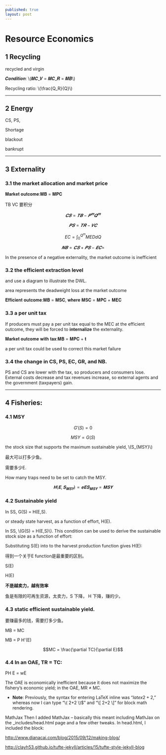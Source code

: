 ```yaml
---
published: true
layout: post
---
```


#  Resource Economics


## 1 Recycling

recycled and virgin 


𝑪𝒐𝒏𝒅𝒊𝒕𝒊𝒐𝒏: \\(𝑴𝑪_𝑽 = 𝑴𝑪_𝑹 = 𝑴𝑩\\)


Recycling ratio: \\(\frac{Q_R}{Q}\\)

------------------------------------------------------------------------------------------------

## 2  Energy

CS, PS, 

Shortage

blackout

bankrupt

-----------------------------------------------------------------------------------------------

## 3 Externality

###  3.1 the market allocation and market price

𝐌𝐚𝐫𝐤𝐞𝐭 𝐨𝐮𝐭𝐜𝐨𝐦𝐞:𝐌𝐁 = 𝐌𝐏𝐂

TB VC 要积分


$$𝑪𝑺 = 𝑻𝑩 − 𝑷^𝒎𝑸^𝒎$$

$$𝑷𝑺 = 𝑻𝑹 − 𝑽𝑪$$ 


$$EC = \int_0^{Q^m} MED d Q$$


$$ 𝑵𝑩 = 𝑪𝑺 + 𝑷𝑺 − 𝑬𝑪 = $$

In the presence of a negative externality, the market outcome is inefficient

### 3.2 the efficient extraction level 

and use a diagram to illustrate the DWL. 

area represents the deadweight loss at the market outcome


𝐄𝐟𝐟𝐢𝐜𝐢𝐞𝐧𝐭 𝐨𝐮𝐭𝐜𝐨𝐦𝐞:𝐌𝐁 = 𝐌𝐒𝐂, 𝐰𝐡𝐞𝐫𝐞 𝐌𝐒𝐂 = 𝐌𝐏𝐂 + 𝐌𝐄𝐂

### 3.3 a per unit tax


If producers must pay a per unit tax equal to the MEC at the efficient outcome, they
will be forced to **internalize** the externality.


𝐌𝐚𝐫𝐤𝐞𝐭 𝐨𝐮𝐭𝐜𝐨𝐦𝐞 𝐰𝐢𝐭𝐡 𝐭𝐚𝐱:𝐌𝐁 = 𝐌𝐏𝐂 + 𝐭

a per unit tax could be used to correct this market failure

### 3.4 the change in CS, PS, EC, GR, and NB.





PS and CS are lower with the tax, so producers and consumers lose. External costs
decrease and tax revenues increase, so external agents and the government
(taxpayers) gain.


---------------------------------------------------------------------------------------
## 4 Fisheries:

### 4.1 MSY

$$G'(S) = 0$$

$$MSY = G(S)$$

the stock size that supports the maximum sustainable yield, \\(S_{MSY}\\)

最大可以打多少鱼。



需要多少E.

How many traps need to be set to catch the MSY.


$$𝐇( 𝐄, 𝐒_{𝐌𝐒𝐘}) = 𝐞 𝐄 𝐒_{𝐌𝐒𝐘} = 𝐌𝐒𝐘$$




### 4.2 Sustainable yield

In SS, G(S) = H(E,S).

or steady state harvest, as a function of effort, H(E).

In SS, \\(G(S) = H(E,S)\\). This condition can be used to derive the sustainable stock size
as a function of effort:

Substituting S(E) into to the harvest production function gives H(E):

得到一个关于E function是最重要的区别。

S(E)

H(E)

**不是越卖力，越有效率**

鱼是有限的可再生资源，太卖力，S 下降， H 下降，赚的少。

### 4.3 static efficient sustainable yield.

要赚最多的钱，需要打多少鱼。

MB = MC

MB = P H'(E)

$$MC = \frac{\partial TC}{\partial E}$$


### 4.4 In an OAE, TR = TC:


PH E = wE 



The OAE is economically inefficient because it does not maximize the fishery’s
economic yield; in the OAE, MR ≠ MC.






* **Note**: Previously, the syntax for entering LaTeX inline was “$latex 2+2$,” whereas now I can type “\\( 2+2 \\)$”  and “\\[ 2+2 \\]” for block math rendering.

MathJax
Then I added MathJax – basically this meant including MathJax on the _includes/head.html page and a few other tweaks. In head.html, I included the block:

<script type="text/javascript" src="http://cdn.mathjax.org/mathjax/latest/MathJax.js?config=TeX-AMS-MML_HTMLorMML">
</script>

http://www.dianacai.com/blog/2015/09/12/making-blog/

http://clayh53.github.io/tufte-jekyll/articles/15/tufte-style-jekyll-blog